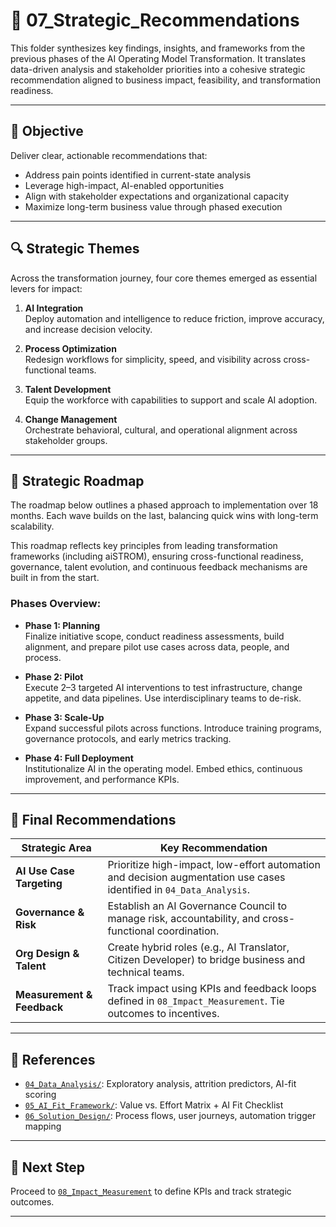 # 🧩 07_Strategic_Recommendations

This folder synthesizes key findings, insights, and frameworks from the previous phases of the AI Operating Model Transformation. It translates data-driven analysis and stakeholder priorities into a cohesive strategic recommendation aligned to business impact, feasibility, and transformation readiness.

---

## 🎯 Objective

Deliver clear, actionable recommendations that:

- Address pain points identified in current-state analysis
- Leverage high-impact, AI-enabled opportunities
- Align with stakeholder expectations and organizational capacity
- Maximize long-term business value through phased execution

---

## 🔍 Strategic Themes

Across the transformation journey, four core themes emerged as essential levers for impact:

1. **AI Integration**  
   Deploy automation and intelligence to reduce friction, improve accuracy, and increase decision velocity.

2. **Process Optimization**  
   Redesign workflows for simplicity, speed, and visibility across cross-functional teams.

3. **Talent Development**  
   Equip the workforce with capabilities to support and scale AI adoption.

4. **Change Management**  
   Orchestrate behavioral, cultural, and operational alignment across stakeholder groups.

---

## 🧠 Strategic Roadmap

The roadmap below outlines a phased approach to implementation over 18 months. Each wave builds on the last, balancing quick wins with long-term scalability.

This roadmap reflects key principles from leading transformation frameworks (including aiSTROM), ensuring cross-functional readiness, governance, talent evolution, and continuous feedback mechanisms are built in from the start.

### **Phases Overview:**

- **Phase 1: Planning**  
  Finalize initiative scope, conduct readiness assessments, build alignment, and prepare pilot use cases across data, people, and process.

- **Phase 2: Pilot**  
  Execute 2–3 targeted AI interventions to test infrastructure, change appetite, and data pipelines. Use interdisciplinary teams to de-risk.

- **Phase 3: Scale-Up**  
  Expand successful pilots across functions. Introduce training programs, governance protocols, and early metrics tracking.

- **Phase 4: Full Deployment**  
  Institutionalize AI in the operating model. Embed ethics, continuous improvement, and performance KPIs.

---

## 🧾 Final Recommendations

| Strategic Area         | Key Recommendation |
|------------------------|---------------------|
| **AI Use Case Targeting**     | Prioritize high-impact, low-effort automation and decision augmentation use cases identified in `04_Data_Analysis`. |
| **Governance & Risk**         | Establish an AI Governance Council to manage risk, accountability, and cross-functional coordination. |
| **Org Design & Talent**       | Create hybrid roles (e.g., AI Translator, Citizen Developer) to bridge business and technical teams. |
| **Measurement & Feedback**    | Track impact using KPIs and feedback loops defined in `08_Impact_Measurement`. Tie outcomes to incentives. |

---

## 📁 References

- [`04_Data_Analysis/`](../04_Data_Analysis): Exploratory analysis, attrition predictors, AI-fit scoring
- [`05_AI_Fit_Framework/`](../05_AI_Fit_Framework): Value vs. Effort Matrix + AI Fit Checklist
- [`06_Solution_Design/`](../06_Solution_Design): Process flows, user journeys, automation trigger mapping

---

## 📌 Next Step

Proceed to [`08_Impact_Measurement`](../08_Impact_Measurement) to define KPIs and track strategic outcomes.

---
